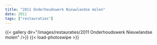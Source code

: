 ```yaml
---
title: "2011 Onderhoudswerk Nieuwlandse molen"
date: 2011
tags: ["restauraties"]
---
```


{{< gallery dir="/images/restauraties/2011 Onderhoudswerk Nieuwlandse molen" />}}
{{< load-photoswipe >}}